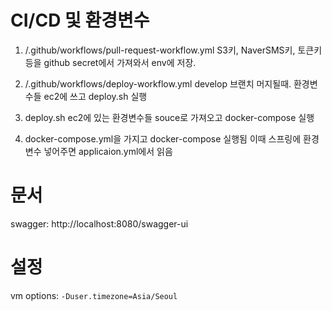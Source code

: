 # CI/CD 및 환경변수
1. /.github/workflows/pull-request-workflow.yml
S3키, NaverSMS키, 토큰키 등을 github secret에서 가져와서 env에 저장.

2. /.github/workflows/deploy-workflow.yml
develop 브랜치 머지될때. 환경변수들 ec2에 쓰고 deploy.sh 실행

3. deploy.sh
ec2에 있는 환경변수들 souce로 가져오고 docker-compose 실행

4. docker-compose.yml을 가지고 docker-compose 실행됨
이때 스프링에 환경변수 넣어주면 applicaion.yml에서 읽음

# 문서
swagger: http://localhost:8080/swagger-ui

# 설정
vm options: `-Duser.timezone=Asia/Seoul`
